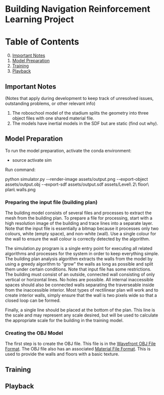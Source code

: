 Building Navigation Reinforcement Learning Project
==================================================

# Table of Contents
0. [Important Notes](#notes)
1. [Model Preparation](#prep)
2. [Training](#train)
3. [Playback](#play)

## Important Notes <a name="notes"></a>

(Notes that apply during development to keep track of unresolved issues, outstanding problems, or other relevant info)

1. The roboschool model of the stadium splits the geometry into three object files with one shared material file.  
2. The models have inertial models in the SDF but are static (find out why).

## Model Preparation <a name="prep"></a>

To run the model preparation, activate the conda environment:

- source activate sim

Run command:

python simulator.py --render-image assets/output.png --export-object assets/output.obj --export-sdf assets/output.sdf assets/Level\ 2\ floor\ plan\ walls.png

### Preparing the input file (building plan)

The building model consists of several files and processes to extract the mesh from the building plan.  To prepare a
file for processing, start with a high resolution image of the building and trace lines into a separate layer.  Note
that the input file is essentially a bitmap because it processes only two colours, white (empty space), and non-white
(wall).  Use a single colour for the wall to ensure the wall colour is correctly detected by the algorithm.

The simulation.py program is a single entry point for executing all related algorithms and processes for the system in 
order to keep everything simple.  The building plan analysis algorithm extracts the walls from the model by using a
greedy algorithm to "grow" the walls as long as possible and split them under certain conditions.  Note that input file
has some restrictions.  The building must consist of an outside, connected wall consisting of only vertical or
horizontal lines.  No holes are possible.  All internal inaccessible spaces should also be connected walls separating
the traverseable inside from the inaccessible interior.  Most types of rectilinear plan will work and to create interior
walls, simply ensure that the wall is two pixels wide so that a closed loop can be formed.

Finally, a single line should be placed at the bottom of the plan.  This line is the scale and may represent any scale
desired, but will be used to calculate the appropriate scale for the building in the training model.

### Creating the OBJ Model

The first step is to create the OBJ file.  This file is in the [Wavefront OBJ File Format](#https://en.wikipedia.org/wiki/Wavefront_.obj_file).
The OBJ file also has an associated [Material File Format](#http://paulbourke.net/dataformats/mtl/).   This is used to
provide the walls and floors with a basic texture.

## Training <a name="train"></a>

## Playback <a name="play"></a>
